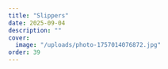 ```yaml
---
title: "Slippers"
date: 2025-09-04
description: ""
cover:
  image: "/uploads/photo-1757014076872.jpg"
order: 39
---
```


